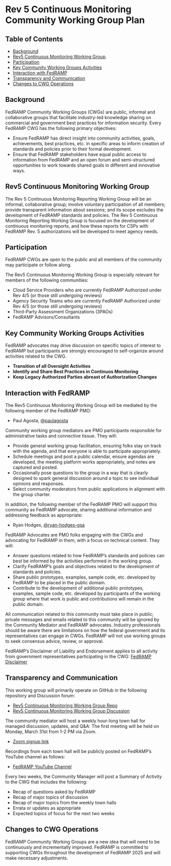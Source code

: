 # Rev 5 Continuous Monitoring Community Working Group Plan

## Table of Contents 
- [Background](#background)
- [Rev5 Continuous Monitoring Working Group](#rev5-continuous-monitoring-working-group).  
- [Participation](#participation)
- [Key Community Working Groups Activities](#key-community-working-groups-activities)
- [Interaction with FedRAMP](#interaction-with-fedramp)
- [Transparency and Communication](#transparency-and-communication)
- [Changes to CWG Operations](#changes-to-cwg-operations)

## Background
FedRAMP Community Working Groups (CWGs) are public, informal and collaborative groups that facilitate industry-led knowledge sharing on commercial and government best practices for information security. Every FedRAMP CWG has the following primary objectives:
- Ensure FedRAMP has direct insight into community activities, goals, achievements, best practices, etc. in specific areas to inform creation of standards and policies prior to their formal development.
- Ensure that FedRAMP stakeholders have equal public access to information from FedRAMP and an open forum and semi-structured opportunities to work towards shared goals in different and innovative ways.

## Rev5 Continuous Monitoring Working Group
The Rev 5 Continuous Monitoring Reporting Working Group will be an informal, collaborative group; involve voluntary participation of all members; provide transparent information about sessions; and its scope excludes the development of FedRAMP standards and policies. The Rev 5 Continuous Monitoring Reporting Working Group is focused on the development of continuous monitoring reports, and how these reports for CSPs with FedRAMP Rev. 5 authorizations will be developed to meet agency needs.

## Participation
FedRAMP CWGs are open to the public and all members of the community may participate or follow along. 

The Rev5 Continuous Monitoring Working Group is especially relevant for members of the following communities:
- Cloud Service Providers who are currently FedRAMP Authorized under Rev 4/5 (or those still undergoing reviews)
- Agency Security Teams who are currently FedRAMP Authorized under Rev 4/5 (or those still undergoing reviews)  
- Third-Party Assessment Organizations (3PAOs)
- FedRAMP Advisors/Consultants 

## Key Community Working Groups Activities
FedRAMP advocates may drive discussion on specific topics of interest to FedRAMP but participants are strongly encouraged to self-organize around activities related to the CWG. 
  - **Transition of all Oversight Activities**
  - **Identify and Share Best Practices in Continuos Monitoring**
  - **Keep Legacy Authorized Parties abreast of Authorization Changes**
    
## Interaction with FedRAMP
The Rev5 Continuous Monitoring Working Group will be mediated by the following member of the FedRAMP PMO:
- Paul Agosta, [@paulagosta](https://www.github.com/paulagosta)

Community working group mediators are PMO participants responsible for administrative tasks and connective tissue. They will:
  - Provide general working group facilitation, ensuring folks stay on track with the agenda, and that everyone is able to participate appropriately.
  - Schedule meetings and post a public calendar, ensure agendas are developed, the meeting platform works appropriately, and notes are captured and posted.
  - Occasionally pose questions to the group in a way that is clearly designed to spark general discussion around a topic to see individual opinions and responses.
  - Select community moderators from public applications in alignment with the group charter.

In addition, the following member of the FedRAMP PMO will support this community as FedRAMP advocate, sharing additional information and addressing feedback as appropriate:
- Ryan Hodges, [@ryan-hodges-gsa](https://www.github.com/ryan-hodges-gsa)

FedRAMP Advocates are PMO folks engaging with the CWGs and advocating for FedRAMP in them, with a focus on technical content. They will:
  - Answer questions related to how FedRAMP’s standards and policies can best be informed by the activities performed in the working group.
  - Clarify FedRAMP’s goals and objectives related to the development of standards and policies.
  - Share public prototypes, examples, sample code, etc. developed by FedRAMP to be placed in the public domain.
  - Contribute to the development of additional public prototypes, examples, sample code, etc. developed by participants of the working group where that work is public and contributions will remain in the public domain.

All communication related to this community must take place in public; private messages and emails related to this community will be ignored by the Community Mediator and FedRAMP advocates. Industry professionals should be aware there are limitations on how the federal government and its representatives can engage in CWGs. FedRAMP will not use working groups to seek consensus advice, review, or approval. 

FedRAMP’s Disclaimer of Liability and Endorsement applies to all activity from government representatives participating in the CWG: [FedRAMP Disclaimer](https://fedramp.gov/disclaimer)

## Transparency and Communication
This working group will primarily operate on GitHub in the following repository and Discussion forum:
- [Rev5 Continuous Monitoring Working Group Repo](https://github.com/FedRAMP/rev5-continuous-monitoring)
- [Rev5 Continuous Monitoring Working Group Discussion](https://github.com/FedRAMP/rev5-continuous-monitoring/discussions)

The community mediator will host a weekly hour-long town hall for managed discussion, updates, and Q&A:
The first meeting will be held on Monday, March 31st from 1-2 PM via Zoom.  

- [Zoom signup link](https://gsa.zoomgov.com/meeting/register/m39vhY_hSl6YRBwwpRPdgw)

Recordings from each town hall will be publicly posted on FedRAMP’s YouTube channel as follows:
- [FedRAMP YouTube Channel](https://www.youtube.com/c/FedRAMP)

Every two weeks, the Community Manager will post a Summary of Activity to the CWG that includes the following:
- Recap of questions asked by FedRAMP
- Recap of major topics of discussion
- Recap of major topics from the weekly town halls
- Errata or updates as appropriate
- Expected topics of focus for the next two weeks
  
## Changes to CWG Operations
FedRAMP Community Working Groups are a new idea that will need to be continuously and incrementally improved. FedRAMP is committed to supporting CWGs throughout the development of FedRAMP 2025 and will make necessary adjustments.
